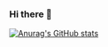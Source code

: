 ### Hi there 👋
[![Anurag's GitHub stats](https://github-readme-stats.vercel.app/api?username=yosrayo)](https://github.com/anuraghazra/github-readme-stats)
